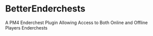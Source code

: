 # BetterEnderchests
A PM4 Enderchest Plugin Allowing Access to Both Online and Offline Players Enderchests
